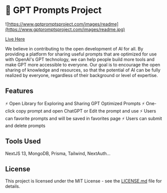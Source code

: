 
# 🤖 GPT Prompts Project

![https://www.gptpromptsproject.com/images/readme](https://www.gptpromptsproject.com/images/readme.jpg)

[Live Here](https://www.gptpromptsproject.com/)


We believe in contributing to the open development of AI for all. By providing a platform for sharing useful prompts that are optimized for use with OpenAI's GPT technology, we can help people build more tools and make GPT more accessible to everyone. Our goal is to encourage the open sharing of knowledge and resources, so that the potential of AI can be fully realized by everyone, regardless of their background or level of expertise.

## Features 
⚡️ Open Library for Exploring and Sharing GPT Optimized Prompts
⚡️ One-click copy prompt and open ChatGPT or Edit the prompt and use 
⚡️ Users can favorite prompts and will be saved in favorites page
⚡️ Users can submit and delete prompts


## Tools Used 
NextJS 13, MongoDB, Prisma, Tailwind, NextAuth...

## License 
This project is licensed under the MIT License - see the [LICENSE.md](./LICENSE.md) file for details.